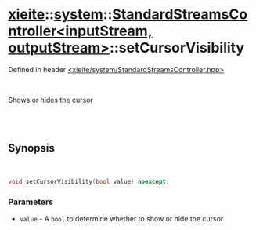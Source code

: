 # [xieite](../../xieite.md)::[system](../../system.md)::[StandardStreamsController<inputStream, outputStream>](../StandardStreamsController.md)::setCursorVisibility
Defined in header [<xieite/system/StandardStreamsController.hpp>](../../../include/xieite/system/StandardStreamsController.hpp)

<br/>

Shows or hides the cursor

<br/><br/>

## Synopsis

<br/>

```cpp
void setCursorVisibility(bool value) noexcept;
```
### Parameters
- `value` - A `bool` to determine whether to show or hide the cursor
